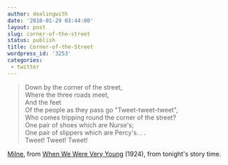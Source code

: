 ```yaml
---
author: dealingwith
date: '2010-01-29 03:44:00'
layout: post
slug: corner-of-the-street
status: publish
title: Corner-of-the-Street
wordpress_id: '3253'
categories:
 - twitter
---
```


> Down by the corner of the street,  
Where the three roads meet,  
And the feet  
Of the people as they pass go "Tweet-tweet-tweet",  
Who comes tripping round the corner of the street?  
One pair of shoes which are Nurse's;  
One pair of slippers which are Percy's. . .  
Tweet! Tweet! Tweet!  

[Milne][1], from [When We Were Very Young][2] (1924), from tonight's story
time.

   [1]: http://en.wikipedia.org/wiki/A._A._Milne

   [2]: http://en.wikipedia.org/wiki/When_We_Were_Very_Young

   

